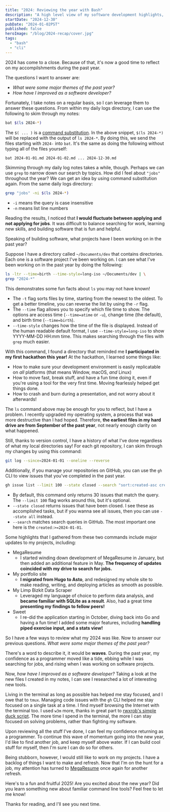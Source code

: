 ```yaml
---
title: "2024: Reviewing the year with Bash"
description: "A high level view of my software development highlights, made easier with command substitutions."
startDate: "2024-12-30"
pubDate: "2024-01-02PST"
published: false
heroImage: "/blog/2024-recap/cover.jpg"
tags:
  - "bash"
  - "cli"
---
```


2024 has come to a close. Because of that, it's now a good time to reflect on my accompilshments during the past year. 

The questions I want to answer are:
- _What were some major themes of the past year?_
- _How have I improved as a software developer?_

Fortunately, I take notes on a regular basis, so I can leverage them to answer these questions. From within my daily logs directory, I can use the following to skim through my notes:

```sh
bat $(ls 2024-*)
```

The `$( ... )` is a [command substitution](https://www.gnu.org/software/bash/manual/html_node/Command-Substitution.html). In the above snippet, `$(ls 2024-*)` will be replaced with the output of `ls 2024-*`. By doing this, we send the files starting with `2024-` into `bat`. It's the same as doing the following without typing all of the files yourself:

```sh
bat 2024-01-01.md 2024-01-02.md ... 2024-12-30.md
```

Skimming through my daily log notes takes a while, though. Perhaps we can use `grep` to narrow down our search by topics. How did I feel about `"jobs"` throughout the year? We can get an idea by using command substitution again. From the same daily logs directory:

```sh
grep "jobs" -ni $(ls 2024-*)
```
- `-i` means the query is case insensitive
- `-n` means list line numbers

Reading the results, I noticed that **I would fluctuate between applying and not applying for jobs**. It was difficult to balance searching for work, learning new skills, and building software that is fun and helpful.

Speaking of building software, what projects have I been working on in the past year?

Suppose I have a directory called `~/Documents/dev` that contains directories. Each one is a software project I've been working on. I can see what I've been working on in the past year by doing the following:

```sh
ls -ltr --time=birth --time-style=long-iso ~/Documents/dev | \
grep "2024-*"
```

This demonstrates some fun facts about `ls` you may not have known!
- The `-t` flag sorts files by time, starting from the newest to the oldest. To get a better timeline, you can reverse the list by using the `-r` flag.
- The `--time` flag allows you to specify which file time to show. The options are access time (`--time=atime` or `-u`), change time (the default), and birth time (`--time=birth`).
- `--time-style` changes how the time of the file is displayed. Instead of the human readable default format, I use `--time-style=long-iso` to show YYYY-MM-DD HH:mm time. This makes searching through the files with `grep` much easier.

With this command, I found a directory that reminded me **I participated in my first hackathon this year!** At the hackathon, I learned some things like:
- How to make sure your development environment is easily replicatable on _all_ platforms (that means Window, macOS, _and_ Linux)
- How to move fast, break stuff, and have a fun time doing it, even if you're using a tool for the very first time. Moving fearlessly helped get things done.
- How to crash and burn during a presentation, and not worry about it afterwards!

The `ls` command above may be enough for you to reflect, but I have a problem. I recently upgraded my operating system, a process that was more destructive than I had hoped. Therefore, **the earliest files in my hard drive are from September of the past year**, not nearly enough clarity on what happened.

Still, thanks to version control, I have a history of what I've done regardless of what my local directories say! For each git repository, I can skim through my changes by using this command:

```sh
git log --since=2024-01-01 --oneline --reverse
```

Additionally, if you manage your repositories on GitHub, you can use the `gh` CLI to view issues that you've completed in the past year.

```sh
gh issue list --limit 100 --state closed --search "sort:created-asc created:>2024-01-01"
```
- By default, this command only returns 30 issues that match the query. The `--limit 100` flag works around this, but it's optional.
- `--state closed` returns issues that have been closed. I see these as accomplished tasks, but if you wanna see all issues, then you can use `--state all` instead.
- `--search` matches search queries in GitHub. The most important one here is the `created:>=2024-01-01`.

Some highlights that I gathered from these two commands include major updates to my projects, including:
- MegaResume
  - I started winding down development of MegaResume in January, but then added an additional feature in May. **The frequency of updates coincided with my drive to search for jobs.**
- My portfolio site
  - **I migrated from Hugo to Asto**, and redesigned my whole site to make reading, writing, and deploying articles as smooth as possible.
- My Limp Bizkit Data Scraper
  - Leveraged my language of choice to perform data analysis, and **became familiar with SQLite as a result**. Also, had a great time **presenting my findings to fellow peers!**
- Sweet
  - I re-did the application starting in October, diving back into Go and having a fun time! I added some major features, including **handling piped exercise input, and a stats view!**

So I have a few ways to review what my 2024 was like. Now to answer our previous questions. _What were some major themes of the past year?_

There's a word to describe it, it would be **waves**. During the past year, my confidence as a programmer moved like a tide, ebbing while I was searching for jobs, and rising when I was working on software projects.

Now, _how have I improved as a software developer?_ Taking a look at the new files I created in my notes, I can see I researched a lot of interesting new tools.

Living in the terminal as long as possible has helped me stay focused, and I owe that to `tmux`. Managing code issues with the `gh` CLI helped me stay focused on a single task at a time. I find myself browsing the Internet with the terminal too. I used `w3m` more, thanks in great part to [rwxrob's simple duck script](https://github.com/rwxrob/dot/blob/main/scripts/duck). The more time I spend in the terminal, the more I can stay focused on solving problems, rather than fighting my software.

Upon reviewing all the stuff I've done, I can feel my confidence returning as a programmer. To continue this wave of momentum going into the new year, I'd like to find another job, and keep myself above water. If I can build cool stuff for myself, then I'm sure I can do so for others.

Being stubborn, however, I would still like to work on my projects. I have a backlog of things I want to make and refresh. Now that I'm on the hunt for a job, my attention has turned to [MegaResume](/projects/megaresume) once again for another refresh.

Here's to a fun and fruitful 2025! Are you excited about the new year? Did you learn something new about familiar command line tools? Feel free to let me know!

Thanks for reading, and I'll see you next time.
